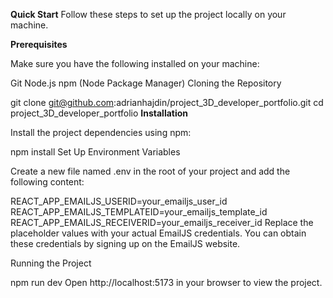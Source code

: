 **Quick Start**
Follow these steps to set up the project locally on your machine.

**Prerequisites**

Make sure you have the following installed on your machine:

Git
Node.js
npm (Node Package Manager)
Cloning the Repository

git clone git@github.com:adrianhajdin/project_3D_developer_portfolio.git
cd project_3D_developer_portfolio
**Installation**

Install the project dependencies using npm:

npm install
Set Up Environment Variables

Create a new file named .env in the root of your project and add the following content:

REACT_APP_EMAILJS_USERID=your_emailjs_user_id
REACT_APP_EMAILJS_TEMPLATEID=your_emailjs_template_id
REACT_APP_EMAILJS_RECEIVERID=your_emailjs_receiver_id
Replace the placeholder values with your actual EmailJS credentials. You can obtain these credentials by signing up on the EmailJS website.

Running the Project

npm run dev
Open http://localhost:5173 in your browser to view the project.
